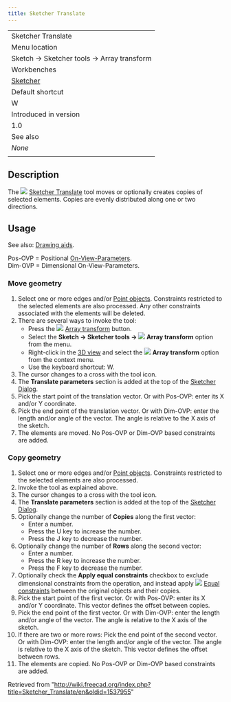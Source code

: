 ```yaml
---
title: Sketcher Translate
---
```


|                                                      |
| ---------------------------------------------------- |
| Sketcher Translate                                   |
| Menu location                                        |
| Sketch → Sketcher tools → Array transform            |
| Workbenches                                          |
| [Sketcher](/Sketcher_Workbench "Sketcher Workbench") |
| Default shortcut                                     |
| W                                                    |
| Introduced in version                                |
| 1.0                                                  |
| See also                                             |
| _None_                                               |
|                                                      |

## Description

The ![](/images/Sketcher_Translate.svg) [Sketcher Translate](/Sketcher_Translate "Sketcher Translate") tool moves or optionally creates copies of selected elements. Copies are evenly distributed along one or two directions.

## Usage

See also: [Drawing aids](/Sketcher_Workbench#Drawing_aids "Sketcher Workbench").

Pos-OVP = Positional [On-View-Parameters](/Sketcher_Preferences#General "Sketcher Preferences").  
Dim-OVP = Dimensional On-View-Parameters.

### Move geometry

1. Select one or more edges and/or [Point objects](/Sketcher_CreatePoint "Sketcher CreatePoint"). Constraints restricted to the selected elements are also processed. Any other constraints associated with the elements will be deleted.
2. There are several ways to invoke the tool:
   - Press the ![](/images/Sketcher_Translate.svg) [Array transform](/Sketcher_Translate "Sketcher Translate") button.
   - Select the **Sketch → Sketcher tools → ![](/images/Sketcher_Translate.svg) Array transform** option from the menu.
   - Right-click in the [3D view](/3D_view "3D view") and select the **![](/images/Sketcher_Translate.svg) Array transform** option from the context menu.
   - Use the keyboard shortcut: W.
3. The cursor changes to a cross with the tool icon.
4. The **Translate parameters** section is added at the top of the [Sketcher Dialog](/Sketcher_Dialog "Sketcher Dialog").
5. Pick the start point of the translation vector. Or with Pos-OVP: enter its X and/or Y coordinate.
6. Pick the end point of the translation vector. Or with Dim-OVP: enter the length and/or angle of the vector. The angle is relative to the X axis of the sketch.
7. The elements are moved. No Pos-OVP or Dim-OVP based constraints are added.

### Copy geometry

1. Select one or more edges and/or [Point objects](/Sketcher_CreatePoint "Sketcher CreatePoint"). Constraints restricted to the selected elements are also processed.
2. Invoke the tool as explained above.
3. The cursor changes to a cross with the tool icon.
4. The **Translate parameters** section is added at the top of the [Sketcher Dialog](/Sketcher_Dialog "Sketcher Dialog").
5. Optionally change the number of **Copies** along the first vector:
   - Enter a number.
   - Press the U key to increase the number.
   - Press the J key to decrease the number.
6. Optionally change the number of **Rows** along the second vector:
   - Enter a number.
   - Press the R key to increase the number.
   - Press the F key to decrease the number.
7. Optionally check the **Apply equal constraints** checkbox to exclude dimensional constraints from the operation, and instead apply ![](/images/Sketcher_ConstrainEqual.svg) [Equal constraints](/Sketcher_ConstrainEqual "Sketcher ConstrainEqual") between the original objects and their copies.
8. Pick the start point of the first vector. Or with Pos-OVP: enter its X and/or Y coordinate. This vector defines the offset between copies.
9. Pick the end point of the first vector. Or with Dim-OVP: enter the length and/or angle of the vector. The angle is relative to the X axis of the sketch.
10. If there are two or more rows: Pick the end point of the second vector. Or with Dim-OVP: enter the length and/or angle of the vector. The angle is relative to the X axis of the sketch. This vector defines the offset between rows.
11. The elements are copied. No Pos-OVP or Dim-OVP based constraints are added.

Retrieved from "<http://wiki.freecad.org/index.php?title=Sketcher_Translate/en&oldid=1537955>"
